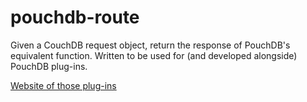 pouchdb-route
=============

Given a CouchDB request object, return the response of PouchDB's
equivalent function. Written to be used for (and developed alongside)
PouchDB plug-ins.

[Website of those plug-ins](http://python-pouchdb.marten-de-vries.nl/plugins.html)
